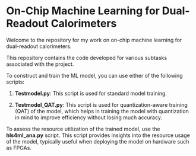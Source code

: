 # On-Chip Machine Learning for Dual-Readout Calorimeters

Welcome to the repository for my work on on-chip machine learning for dual-readout calorimeters. 

This repository contains the code developed for various subtasks associated with the project. 

To construct and train the ML model, you can use either of the following scripts:

1. **Testmodel.py**: This script is used for standard model training.

2. **Testmodel_QAT.py**: This script is used for quantization-aware training (QAT) of the model, which helps in training the model with quantization in mind to improve efficiency without losing much accuracy.


To assess the resource utilization of the trained model, use the **hls4ml_ana.py** script. This script provides insights into the resource usage of the model, typically useful when deploying the model on hardware such as FPGAs.

